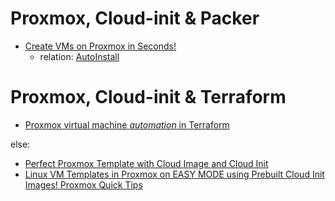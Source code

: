 # Proxmox, Cloud-init & Packer
- [Create VMs on Proxmox in Seconds!](https://youtu.be/1nf3WOEFq1Y)
  - relation: [AutoInstall](https://ubuntu.com/server/docs/install/autoinstall)

# Proxmox, Cloud-init & Terraform
- [Proxmox virtual machine *automation* in Terraform](https://youtu.be/dvyeoDBUtsU)

else:
- [Perfect Proxmox Template with Cloud Image and Cloud Init](https://youtu.be/shiIi38cJe4)
- [Linux VM Templates in Proxmox on EASY MODE using Prebuilt Cloud Init Images! Proxmox Quick Tips](https://youtu.be/E7rv08ttv8k)
